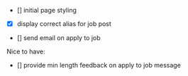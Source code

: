 - [] initial page styling
- [x] display correct alias for job post
- [] send email on apply to job


Nice to have:
- [] provide min length feedback on apply to job message